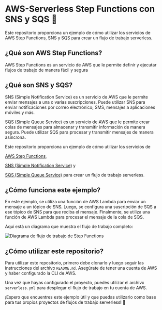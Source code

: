 # AWS-Serverless Step Functions con SNS y SQS  🚀

Este repositorio proporciona un ejemplo de cómo utilizar los servicios de AWS Step Functions, SNS y SQS para crear un flujo de trabajo serverless.

## ¿Qué son AWS Step Functions?

AWS Step Functions es un servicio de AWS que le permite definir y ejecutar flujos de trabajo de manera fácil y segura

## ¿Qué son SNS y SQS?

SNS (Simple Notification Service) es un servicio de AWS que le permite enviar mensajes a una o varias suscripciones. Puede utilizar SNS para enviar notificaciones por correo electrónico, SMS, mensajes a aplicaciones móviles y más.

SQS (Simple Queue Service) es un servicio de AWS que le permite crear colas de mensajes para almacenar y transmitir información de manera segura. Puede utilizar SQS para procesar y transmitir mensajes de manera asíncrona.

Este repositorio proporciona un ejemplo de cómo utilizar los servicios de 

[AWS Step Functions](https://aws.amazon.com/es/step-functions/), 

[SNS (Simple Notification Service)](https://aws.amazon.com/es/sns/) y

[SQS (Simple Queue Service)](https://aws.amazon.com/es/sqs/) para crear un flujo de trabajo serverless.

## ¿Cómo funciona este ejemplo?

En este ejemplo, se utiliza una función de AWS Lambda para enviar un mensaje a un tópico de SNS. Luego, se configura una suscripción de SQS a ese tópico de SNS para que reciba el mensaje. Finalmente, se utiliza una función de AWS Lambda para procesar el mensaje de la cola de SQS.

Aquí está un diagrama que muestra el flujo de trabajo completo:

![Diagrama de flujo de trabajo de Step Functions](https://firebasestorage.googleapis.com/v0/b/pruebaimagen-b71c9.appspot.com/o/stepfunctions_graph.png?alt=media&token=62832d6d-ca20-48ca-ae7a-f6547b5de00f)

## ¿Cómo utilizar este repositorio?

Para utilizar este repositorio, primero debe clonarlo y luego seguir las instrucciones del archivo `README.md`. Asegúrate de tener una cuenta de AWS y haber configurado la CLI de AWS.

Una vez que hayas configurado el proyecto, puedes utilizar el archivo `serverless.yml` para desplegar el flujo de trabajo en tu cuenta de AWS.

¡Espero que encuentres este ejemplo útil y que puedas utilizarlo como base para tus propios proyectos de flujos de trabajo serverless! 💪
